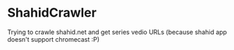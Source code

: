 # ShahidCrawler
Trying to crawle shahid.net and get series vedio URLs (because shahid app doesn't support chromecast :P)
